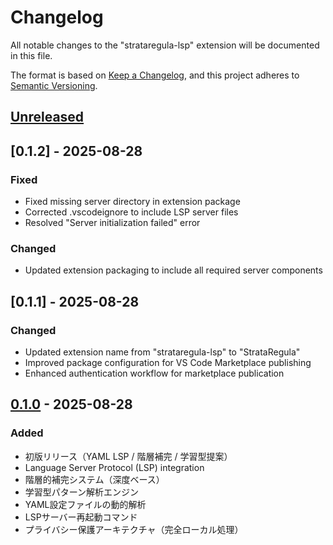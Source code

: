# Changelog

All notable changes to the "strataregula-lsp" extension will be documented in this file.

The format is based on [Keep a Changelog](https://keepachangelog.com/en/1.0.0/),
and this project adheres to [Semantic Versioning](https://semver.org/spec/v2.0.0.html).

## [Unreleased]

## [0.1.2] - 2025-08-28

### Fixed
- Fixed missing server directory in extension package
- Corrected .vscodeignore to include LSP server files
- Resolved "Server initialization failed" error

### Changed  
- Updated extension packaging to include all required server components

## [0.1.1] - 2025-08-28

### Changed
- Updated extension name from "strataregula-lsp" to "StrataRegula" 
- Improved package configuration for VS Code Marketplace publishing
- Enhanced authentication workflow for marketplace publication

## [0.1.0] - 2025-08-28

### Added
- 初版リリース（YAML LSP / 階層補完 / 学習型提案）
- Language Server Protocol (LSP) integration
- 階層的補完システム（深度ベース）
- 学習型パターン解析エンジン
- YAML設定ファイルの動的解析
- LSPサーバー再起動コマンド
- プライバシー保護アーキテクチャ（完全ローカル処理）

[Unreleased]: https://github.com/unizontech/strataregula-vscode/compare/v0.1.0...HEAD
[0.1.0]: https://github.com/unizontech/strataregula-vscode/releases/tag/v0.1.0
